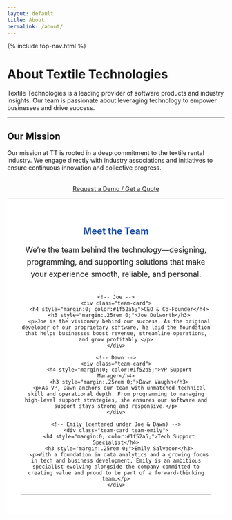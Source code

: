 ```yaml
---
layout: default
title: About
permalink: /about/
---
```


{% include top-nav.html %}


# About Textile Technologies

Textile Technologies is a leading provider of software products and industry insights. Our team is passionate about leveraging technology to empower businesses and drive success.

---

## Our Mission

Our mission at TT is rooted in a deep commitment to the textile rental industry.
We engage directly with industry associations and initiatives to ensure continuous innovation and collective progress.

<p class="cta-wrap" style="text-align:center; margin-top:2rem;">
  <a class="btn-demo" href="{{ '/contact/' | relative_url }}">
    Request a Demo / Get a Quote
  </a>
</p>

<!-- Meet the Team Section -->
<section style="padding:2rem; background-color:#fff; text-align:center; border-top:1px solid #ddd;">
  <h2 style="color:#1f52a5;">Meet the Team</h2>
  <p style="max-width:800px; margin:0 auto 2rem; font-size:1.1rem; line-height:1.6;">
    We’re the team behind the technology—designing, programming, and supporting solutions that make your experience smooth, reliable, and personal.
  </p>

  <div class="team-grid">

    <!-- Joe -->
    <div class="team-card">
      <h4 style="margin:0; color:#1f52a5;">CEO & Co-Founder</h4>
      <h3 style="margin:.25rem 0;">Joe Dulworth</h3>
      <p>Joe is the visionary behind our success. As the original developer of our proprietary software, he laid the foundation that helps businesses boost revenue, streamline operations, and grow profitably.</p>
    </div>

    <!-- Dawn -->
    <div class="team-card">
      <h4 style="margin:0; color:#1f52a5;">VP Support Manager</h4>
      <h3 style="margin:.25rem 0;">Dawn Vaughn</h3>
      <p>As VP, Dawn anchors our team with unmatched technical skill and operational depth. From programming to managing high-level support strategies, she ensures our software and support stays strong and responsive.</p>
    </div>

    <!-- Emily (centered under Joe & Dawn) -->
    <div class="team-card team-emily">
      <h4 style="margin:0; color:#1f52a5;">Tech Support Specialist</h4>
      <h3 style="margin:.25rem 0;">Emily Salvador</h3>
      <p>With a foundation in data analytics and a growing focus in tech and business development, Emily is an ambitious specialist evolving alongside the company—committed to creating value and proud to be part of a forward-thinking team.</p>
    </div>

  </div>

  <hr class="tt-divider">
</section>
